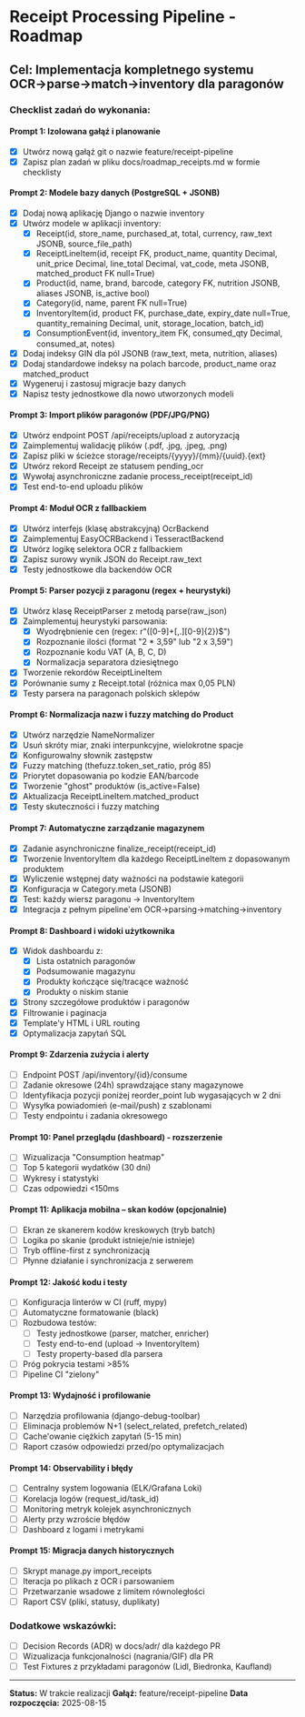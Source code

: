 # Receipt Processing Pipeline - Roadmap

## Cel: Implementacja kompletnego systemu OCR→parse→match→inventory dla paragonów

### Checklist zadań do wykonania:

#### Prompt 1: Izolowana gałąź i planowanie
- [x] Utwórz nową gałąź git o nazwie feature/receipt-pipeline
- [x] Zapisz plan zadań w pliku docs/roadmap_receipts.md w formie checklisty

#### Prompt 2: Modele bazy danych (PostgreSQL + JSONB)
- [x] Dodaj nową aplikację Django o nazwie inventory
- [x] Utwórz modele w aplikacji inventory:
  - [x] Receipt(id, store_name, purchased_at, total, currency, raw_text JSONB, source_file_path)
  - [x] ReceiptLineItem(id, receipt FK, product_name, quantity Decimal, unit_price Decimal, line_total Decimal, vat_code, meta JSONB, matched_product FK null=True)
  - [x] Product(id, name, brand, barcode, category FK, nutrition JSONB, aliases JSONB, is_active bool)
  - [x] Category(id, name, parent FK null=True)
  - [x] InventoryItem(id, product FK, purchase_date, expiry_date null=True, quantity_remaining Decimal, unit, storage_location, batch_id)
  - [x] ConsumptionEvent(id, inventory_item FK, consumed_qty Decimal, consumed_at, notes)
- [x] Dodaj indeksy GIN dla pól JSONB (raw_text, meta, nutrition, aliases)
- [x] Dodaj standardowe indeksy na polach barcode, product_name oraz matched_product
- [x] Wygeneruj i zastosuj migracje bazy danych
- [x] Napisz testy jednostkowe dla nowo utworzonych modeli

#### Prompt 3: Import plików paragonów (PDF/JPG/PNG)
- [x] Utwórz endpoint POST /api/receipts/upload z autoryzacją
- [x] Zaimplementuj walidację plików (.pdf, .jpg, .jpeg, .png)
- [x] Zapisz pliki w ścieżce storage/receipts/{yyyy}/{mm}/{uuid}.{ext}
- [x] Utwórz rekord Receipt ze statusem pending_ocr
- [x] Wywołaj asynchroniczne zadanie process_receipt(receipt_id)
- [x] Test end-to-end uploadu plików

#### Prompt 4: Moduł OCR z fallbackiem
- [x] Utwórz interfejs (klasę abstrakcyjną) OcrBackend
- [x] Zaimplementuj EasyOCRBackend i TesseractBackend
- [x] Utwórz logikę selektora OCR z fallbackiem
- [x] Zapisz surowy wynik JSON do Receipt.raw_text
- [x] Testy jednostkowe dla backendów OCR

#### Prompt 5: Parser pozycji z paragonu (regex + heurystyki)
- [x] Utwórz klasę ReceiptParser z metodą parse(raw_json)
- [x] Zaimplementuj heurystyki parsowania:
  - [x] Wyodrębnienie cen (regex: r"([0-9]+[,.][0-9]{2})$")
  - [x] Rozpoznanie ilości (format "2 * 3,59" lub "2 x 3,59")
  - [x] Rozpoznanie kodu VAT (A, B, C, D)
  - [x] Normalizacja separatora dziesiętnego
- [x] Tworzenie rekordów ReceiptLineItem
- [x] Porównanie sumy z Receipt.total (różnica max 0,05 PLN)
- [x] Testy parsera na paragonach polskich sklepów

#### Prompt 6: Normalizacja nazw i fuzzy matching do Product
- [x] Utwórz narzędzie NameNormalizer
- [x] Usuń skróty miar, znaki interpunkcyjne, wielokrotne spacje
- [x] Konfigurowalny słownik zastępstw
- [x] Fuzzy matching (thefuzz.token_set_ratio, próg 85)
- [x] Priorytet dopasowania po kodzie EAN/barcode
- [x] Tworzenie "ghost" produktów (is_active=False)
- [x] Aktualizacja ReceiptLineItem.matched_product
- [x] Testy skuteczności i fuzzy matching

#### Prompt 7: Automatyczne zarządzanie magazynem
- [x] Zadanie asynchroniczne finalize_receipt(receipt_id)
- [x] Tworzenie InventoryItem dla każdego ReceiptLineItem z dopasowanym produktem
- [x] Wyliczenie wstępnej daty ważności na podstawie kategorii
- [x] Konfiguracja w Category.meta (JSONB)
- [x] Test: każdy wiersz paragonu → InventoryItem
- [x] Integracja z pełnym pipeline'em OCR→parsing→matching→inventory

#### Prompt 8: Dashboard i widoki użytkownika
- [x] Widok dashboardu z:
  - [x] Lista ostatnich paragonów
  - [x] Podsumowanie magazynu
  - [x] Produkty kończące się/tracące ważność
  - [x] Produkty o niskim stanie
- [x] Strony szczegółowe produktów i paragonów
- [x] Filtrowanie i paginacja
- [x] Template'y HTML i URL routing
- [x] Optymalizacja zapytań SQL

#### Prompt 9: Zdarzenia zużycia i alerty
- [ ] Endpoint POST /api/inventory/{id}/consume
- [ ] Zadanie okresowe (24h) sprawdzające stany magazynowe
- [ ] Identyfikacja pozycji poniżej reorder_point lub wygasających w 2 dni
- [ ] Wysyłka powiadomień (e-mail/push) z szablonami
- [ ] Testy endpointu i zadania okresowego

#### Prompt 10: Panel przeglądu (dashboard) - rozszerzenie
- [ ] Wizualizacja "Consumption heatmap"
- [ ] Top 5 kategorii wydatków (30 dni)
- [ ] Wykresy i statystyki
- [ ] Czas odpowiedzi <150ms

#### Prompt 11: Aplikacja mobilna – skan kodów (opcjonalnie)
- [ ] Ekran ze skanerem kodów kreskowych (tryb batch)
- [ ] Logika po skanie (produkt istnieje/nie istnieje)
- [ ] Tryb offline-first z synchronizacją
- [ ] Płynne działanie i synchronizacja z serwerem

#### Prompt 12: Jakość kodu i testy
- [ ] Konfiguracja linterów w CI (ruff, mypy)
- [ ] Automatyczne formatowanie (black)
- [ ] Rozbudowa testów:
  - [ ] Testy jednostkowe (parser, matcher, enricher)
  - [ ] Testy end-to-end (upload → InventoryItem)
  - [ ] Testy property-based dla parsera
- [ ] Próg pokrycia testami >85%
- [ ] Pipeline CI "zielony"

#### Prompt 13: Wydajność i profilowanie
- [ ] Narzędzia profilowania (django-debug-toolbar)
- [ ] Eliminacja problemów N+1 (select_related, prefetch_related)
- [ ] Cache'owanie ciężkich zapytań (5-15 min)
- [ ] Raport czasów odpowiedzi przed/po optymalizacjach

#### Prompt 14: Observability i błędy
- [ ] Centralny system logowania (ELK/Grafana Loki)
- [ ] Korelacja logów (request_id/task_id)
- [ ] Monitoring metryk kolejek asynchronicznych
- [ ] Alerty przy wzroście błędów
- [ ] Dashboard z logami i metrykami

#### Prompt 15: Migracja danych historycznych
- [ ] Skrypt manage.py import_receipts
- [ ] Iteracja po plikach z OCR i parsowaniem
- [ ] Przetwarzanie wsadowe z limitem równoległości
- [ ] Raport CSV (pliki, statusy, duplikaty)

### Dodatkowe wskazówki:
- [ ] Decision Records (ADR) w docs/adr/ dla każdego PR
- [ ] Wizualizacja funkcjonalności (nagrania/GIF) dla PR
- [ ] Test Fixtures z przykładami paragonów (Lidl, Biedronka, Kaufland)

---
**Status:** W trakcie realizacji
**Gałąź:** feature/receipt-pipeline
**Data rozpoczęcia:** 2025-08-15